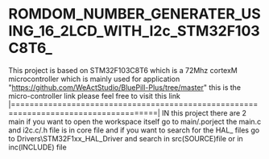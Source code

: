 # ROMDOM_NUMBER_GENERATER_USING_16_2LCD_WITH_I2c_STM32F103C8T6_
This project is based on STM32F103C8T6 which is a 72Mhz cortexM microcontroller which is mainly used for application  "https://github.com/WeActStudio/BluePill-Plus/tree/master" this is the micro-controller link please feel free to visit this link 
|=====================================================================================|
IN this project there are 2 main if you want to open the workspace itself go to main/.porject the main.c and i2c.c/.h file is in core file and if you want to search for the HAL_ files go to Drivers\STM32F1xx_HAL_Driver and search in src(SOURCE)file or in inc(INCLUDE) file
